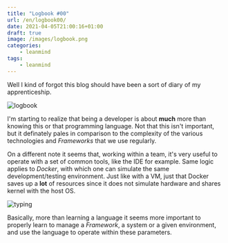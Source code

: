 ```yaml
---
title: "Logbook #00"
url: /en/logbook00/
date: 2021-04-05T21:00:16+01:00
draft: true
image: /images/logbook.png
categories:
    - leanmind
tags:
    - leanmind
---
```


Well I kind of forgot this blog should have been a sort of diary of my apprenticeship.

<!--more-->

![logbook](../../../images/ship.gif)

I'm starting to realize that being a developer is about **much** more than knowing this or that programming language.
Not that this isn't important, but it definately pales in comparison to the complexity of the various technologies and _Frameworks_ that we use regularly.

On a different note it seems that, working within a team, it's very useful to operate with a set of common tools, like the IDE for example.
Same logic applies to _Docker_, with which one can simulate the same development/testing environment.
Just like with a VM, just that Docker saves up a **lot** of resources since it does not simulate hardware and shares kernel with the host OS.

![typing](../../../images/typing.gif)

Basically, more than learning a language it seems more important to properly learn to manage a _Framework_, a system or a given environment, and use the language to operate within these parameters.
